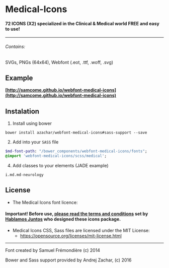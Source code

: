 Medical-Icons
=============

#### **72 ICONS (X2)** specialized in the Clinical & Medical world FREE and easy to use!
---

###### Contains:
SVGs, PNGs (64x64), Webfont (.eot, .ttf, .woff, .svg)

## Example
**[http://samcome.github.io/webfont-medical-icons](http://samcome.github.io/webfont-medical-icons)**


## Instalation
1.  Install using bower
```
bower install azachar/webfont-medical-icons#sass-support --save
```
2. Add into your ``SASS`` file
```sass
$md-font-path: "/bower_components/webfont-medical-icons/fonts";
@import 'webfont-medical-icons/scss/medical';
```

4. Add classes to your elements (JADE example)
```jade
i.md.md-neurology
```


## License
- The Medical Icons font licence:
#### **Important!** Before use, **[please read the terms and conditions](http://www.hablamosjuntos.org/signage/symbols/faq.asp#2)** set by **[Hablamos Juntos](http://www.hablamosjuntos.org/)** who designed these icons package.

- Medical Icons CSS, Sass files are licensed under the MIT License:
  - https://opensource.org/licenses/mit-license.html

---
Font created by Samuel Frémondière (c) 2014

Bower and Sass support provided by Andrej Zachar, (c) 2016
